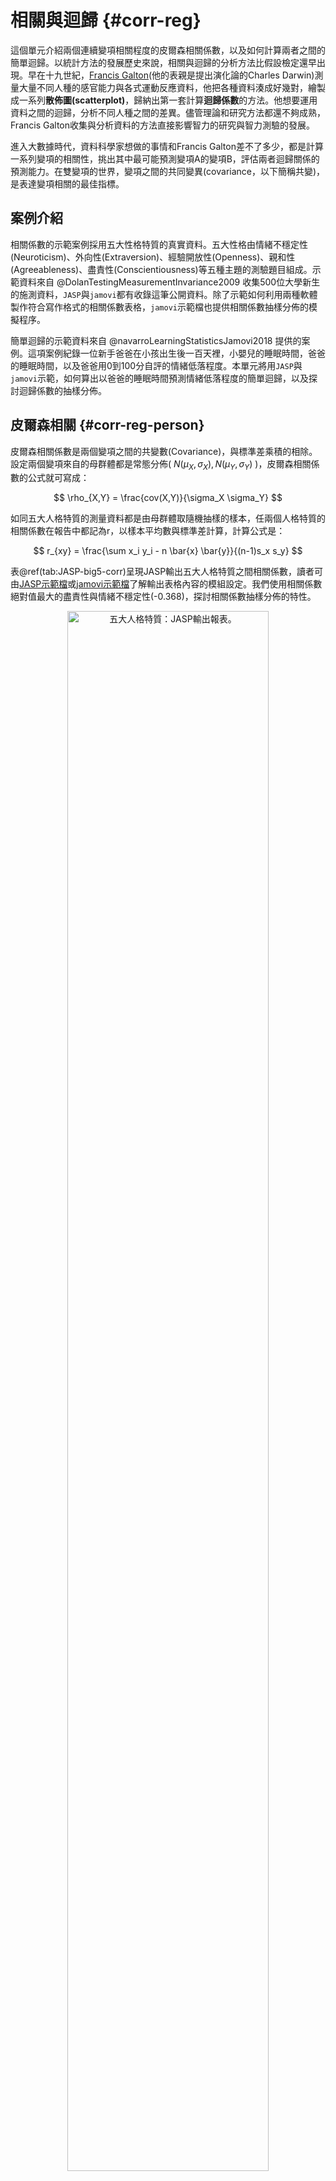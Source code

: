 # 相關與迴歸 {#corr-reg}



這個單元介紹兩個連續變項相關程度的皮爾森相關係數，以及如何計算兩者之間的簡單迴歸。以統計方法的發展歷史來說，相關與迴歸的分析方法比假設檢定還早出現。早在十九世紀，[Francis Galton](https://en.wikipedia.org/wiki/Francis_Galton)(他的表親是提出演化論的Charles Darwin)測量大量不同人種的感官能力與各式運動反應資料，他把各種資料湊成好幾對，繪製成一系列**散佈圖(scatterplot)**，歸納出第一套計算**迴歸係數**的方法。他想要運用資料之間的迴歸，分析不同人種之間的差異。儘管理論和研究方法都還不夠成熟，Francis Galton收集與分析資料的方法直接影響智力的研究與智力測驗的發展。

進入大數據時代，資料科學家想做的事情和Francis Galton差不了多少，都是計算一系列變項的相關性，挑出其中最可能預測變項A的變項B，評估兩者迴歸關係的預測能力。在雙變項的世界，變項之間的共同變異(covariance，以下簡稱共變)，是表達變項相關的最佳指標。

## 案例介紹

相關係數的示範案例採用五大性格特質的真實資料。五大性格由情緒不穩定性(Neuroticism)、外向性(Extraversion)、經驗開放性(Openness)、親和性(Agreeableness)、盡責性(Conscientiousness)等五種主題的測驗題目組成。示範資料來自 @DolanTestingMeasurementInvariance2009 收集500位大學新生的施測資料，`JASP`與`jamovi`都有收錄這筆公開資料。除了示範如何利用兩種軟體製作符合寫作格式的相關係數表格，`jamovi`示範檔也提供相關係數抽樣分佈的模擬程序。

簡單迴歸的示範資料來自 @navarroLearningStatisticsJamovi2018 提供的案例。這項案例紀錄一位新手爸爸在小孩出生後一百天裡，小嬰兒的睡眠時間，爸爸的睡眠時間，以及爸爸用0到100分自評的情緒低落程度。本單元將用`JASP`與`jamovi`示範，如何算出以爸爸的睡眠時間預測情緒低落程度的簡單迴歸，以及探討迴歸係數的抽樣分佈。


## 皮爾森相關 {#corr-reg-person}

皮爾森相關係數是兩個變項之間的共變數(Covariance)，與標準差乘積的相除。設定兩個變項來自的母群體都是常態分佈( $N(\mu_X, \sigma_X), N(\mu_Y, \sigma_Y)$ )，皮爾森相關係數的公式就可寫成：

$$ \rho_{X,Y} = \frac{cov(X,Y)}{\sigma_X \sigma_Y} $$

如同五大人格特質的測量資料都是由母群體取隨機抽樣的樣本，任兩個人格特質的相關係數在報告中都記為r，以樣本平均數與標準差計算，計算公式是：

$$ r_{xy} = \frac{\sum x_i y_i - n \bar{x} \bar{y}}{(n-1)s_x s_y} $$

表\@ref(tab:JASP-big5-corr)呈現JASP輸出五大人格特質之間相關係數，讀者可由[JASP示範檔]()或[jamovi示範檔]()了解輸出表格內容的模組設定。我們使用相關係數絕對值最大的盡責性與情緒不穩定性(-0.368)，探討相關係數抽樣分佈的特性。

<div class="figure" style="text-align: center">
<img src="images/unit08_big5_correlations.PNG" alt="五大人格特質：JASP輸出報表。" width="80%" />
<p class="caption">(\#fig:JASP-big5-corr)五大人格特質：JASP輸出報表。</p>
</div>

### 相關係數的抽樣分佈 {#corr-reg-r-sampling}

`JASP`與`jamovi`提供的相關係數範例資料，都有上百筆的觀察值。原因是樣本數不足一百的隨機樣本所累積的抽樣分佈，不會是像常態分佈一樣的對稱分佈，如此一來就會造成型一錯誤率與考驗力的估計偏差。這樣的狀況需要使用**費雪轉換**，才能將抽樣分佈轉換為常態分佈。下面的費雪轉換公式，可轉換所有來自同一母群體的所有樣本相關係數。轉換後的樣本相關係數平均數會略高於原始平均數，**標準誤**必接近$\frac{1}{\sqrt{n-3}}$。

$$F(r) = \frac{1}{2} ln \frac{1+r}{1-r}$$

<img src="08-corrreg_files/figure-html/big5-smalln-1.png" width="672" />


以 @DolanTestingMeasurementInvariance2009 的五大人格特質資料 為例，如果盡責性與情緒不穩定性相關係數的母群體是$\rho = -0.368$，只收集12位學生的資料，模擬10000筆樣本相關係數形成的抽樣分佈如同圖\@ref(fig:big5-smalln)呈現負偏態的黑色曲線，與分佈中心是-0.368的常態分佈(綠色曲線)有明顯的差異。10000樣本相關係數經過費雪轉換，形成的抽樣分佈(藍色曲線)與平均數是-0.4及標準誤是0.33的常態分佈(紅色曲線)完全契合，此標準誤相當接近以公式$\frac{1}{\sqrt{n-3}}$計算的0.33。


<img src="08-corrreg_files/figure-html/big5-largen-1.png" width="672" />

將樣本數增加至如範例資料一樣的500人，樣本相關係數的抽樣分佈就會契合對稱的機率分佈，如圖\@ref(fig:big5-largen)代表抽樣分佈的黑色曲線，完全符合抽樣分佈平均數-0.37與標準誤0.04的常態分佈(綠色曲線)。費雪轉轉換後的抽樣分佈(藍色曲線)雖然也符合常態分佈(紅色曲線)，但是估計的期望值-0.39明顯不同於母群體。由此例可知，運用相關係數分析資料的研究，收集的樣本數要達到上百筆。


<img src="08-corrreg_files/figure-html/big5-hypo-1.png" width="672" />

在相關係數的假設檢定，這道抽樣分佈就是對立假設，相對於平均數 為0的虛無假設。如果這筆樣本不是來自相關係數為0的母群體，只有相當低的機率出自相關係數為0的抽樣分佈。圖\ref(fig:big5-hypo)呈現對立假設與虛無假設的視覺化。

### 相關係數的強度 {#corr-reg-strength}

圖\ref(fig:big5-hypo)也體現相關係數是一種效果量，所以一次研究得到的相關係數要多高才算理想，必須考慮收集的樣本數。有些統計教材表列所謂的強中弱相關係數，這樣的區分並未考慮樣本數。在此以檢定水準為.05的雙側t檢定為例，圖\ref(fig:corr-crit)列出自由度1到100，與可否定虛無假設的最小相關係數。讀者可運用[jaomvi示範檔案]()，自行修改樣本數與檢定水準的p值，察看符合需要的理想樣本數與相關係數。

<img src="08-corrreg_files/figure-html/corr-crit-1.png" width="672" />


## 簡單迴歸 {#corr-reg-simple}

迴歸的重要功能是使用自變項(X)的數值，估計依變項(Y)會出現的數值。任何有自變項與依變項能形成無限多種線性迴歸關係，統計實務是取得通過自變項與依變項之平均數，且自變項估計的依變項數值($\hat{Y}$)與實際依變項數值(Y)之差異最小的迴歸關係。兩者之間的差異是以差異平方和總計，所以使用這種方式求得的迴歸關係又稱為**最小平方迴歸**。

### 範例分析示範

我們使用新手爸爸照顧小嬰兒100天紀錄，示範以爸爸的睡眠時間估計情緒低落程度的簡單迴歸，如何使用`JASP`([示範檔案]())與`jamovi`([示範檔案]())計算以及擷取報告資訊。`JASP`使用`Regression`模組的`Linear Regression`功能，在設定選單的**Dependent Variable**匯入**dan.grump**；**Covariates**匯入**dan.sleep**。即可輸出圖\@ref(fig:JASP-reg)的報表：從上面開始第一個表格*Model Summary*是預設輸出的報告，其中的R是自變項與依變項相關係數之絕對值，$R^2$是依變項的變異可被自變項估計的比例，但是這個數值在簡單迴歸並無明顯功能。第二個報表*ANOVA*需要於設定選單裡的`Statistics`勾選**Model fit**，這份報表報告的內容於稍後單元\@ref(corr-reg-least)介紹。第三個報表*Coefficients*需要於設定選單裡的`Statistics`勾選**Estimates**，這個報表指出這道直線迴歸的截距是125.96，迴歸係數是-8.937，這兩個數值都是隨機變數，所以報表有兩項數值是否為0的統計檢定結果；*Coefficients*的另一個重點是*Standardized*這欄的數值只有自變項，這個數值是兩個變項的標準化迴歸係數，也就是相關係數，是以兩個變項的標準化分數($z_y, z_x$)計算得出，所以迴歸線必定通過散佈圖座標軸原點，截距必為0。最後一個報表*Descriptivies*需要於設定選單裡的`Statistics`勾選**Descriptives**，呈現兩個變項的資料個數、平均值、樣本標準差、與樣本標準誤。情緒低落程度的估計標準誤除以爸爸睡眠時間的估計標準誤，再乘以兩個變項的相關係數，就是迴歸係數-8.9。所以簡單迴歸的迴歸係數與相關係數關係，可用以下公式表現：

$$r_{xy} = \frac{se_y}{se_x} \cdot b$$

<div class="figure" style="text-align: center">
<img src="images/unit08_JASP_reg.PNG" alt="新手爸爸育兒紀錄簡單迴歸分析：JASP輸出報表。" width="80%" />
<p class="caption">(\#fig:JASP-reg)新手爸爸育兒紀錄簡單迴歸分析：JASP輸出報表。</p>
</div>

### 迴歸係數的抽樣分佈 {#corr-reg-coff-sampling}

<img src="08-corrreg_files/figure-html/reg-sample-1.png" width="672" />

我們已知迴歸係數也是一種隨機變數，所以我們可以稍微改裝相關係數抽樣分佈的模擬程序，探索迴歸係數的抽樣分佈。在[jamovi示範檔案]()的模擬程序程式碼首四行，除了樣本數與相關係數，還有自變項與依變項的樣本標準誤。這段模擬程序以新手爸爸的分析結果設定這四個數值，得到圖\@ref(fig:reg-sample)符合常態分佈的抽樣分佈。這道抽樣分佈的平均數是-0.9，標準誤是0.43，極為接近圖\@ref(fig:JASP-reg)的*Coefficients*報表報告的標準化迴歸係數，以及自變項的標準誤。讀者可以嘗試改變兩個變項的標準誤，形成的抽樣分佈雖然標準誤會有變化，平均數依然接近標準化迴歸係數。

### 最小平方法 {#corr-reg-least}

現在可以談談最小平方法的真正意義。自變數的數值經由迴歸線得到的依變項估計值，應該與實際的依變項數值相差越小越好。每一筆估計值與實際值的差異平方，在統計學中被稱為殘差(residual)，總和稱為殘差平方和(Sum of Squared Error，簡記SSE)。符合最小平方的線性迴歸，殘差平方和必須小於其他線性迴歸。前面單元說明為何有其他機率分佈比常態分佈，更符合該範例的抽樣分佈，正是借用這種方式判斷模擬結果。

在爸爸育兒紀錄的分析之*ANOVA*報表，可知SSE是1838.714，[jamovi示範檔案]()有計算每一筆估計值與觀察值的差異平方，運用描述統計模組計算所有差異平方加總，確實符合這個數值。所有估計值與依變項平均的差異平方總和，正是迴歸平方和(Sum of Squared Regression)。兩種平方和的加總，剛好就是觀察值與依變項平均的差異平方總和(Sum of Squared Total)。*ANOVA*報表中報告的F檢定是確定迴歸平方和平均值(Mean Squared Regression)，的確大於殘差平方和平均值(Mean Squared Error)。如果迴歸係數的t檢定確定迴歸係數不為零，F檢定的報告應該也會一致。有關F檢定的原理與使用方法，我們將在第\@ref(oneway-anova)單元學習。

### 簡單迴歸的信賴區間

在前面的單元裡，我們都有學到計算信賴區間的方法。簡單迴歸的信賴區間是指根據設定的信賴水準(如95%)，有多少比例的依變項觀察值，是在迴歸線的預測範圍之內。`jamovi`線性迴歸模組提供的繪圖選項，能標示信賴區間範圍，如圖\@ref(fig:jamovi-reg)的示範。信賴區間的寛度是估計標準誤的倍數，從以下估計標準誤公式可知，正是殘差平方和平均值的開根號。

$$S_{y \cdot x} = \sqrt{\frac{(Y-\hat{Y})^2}{n-2}}$$


<div class="figure" style="text-align: center">
<img src="images/unit08_reg_line.png" alt="新手爸爸育兒紀錄簡單迴歸分析：以jamovi繪製迴歸線與95%估計區間。" width="80%" />
<p class="caption">(\#fig:jamovi-reg)新手爸爸育兒紀錄簡單迴歸分析：以jamovi繪製迴歸線與95%估計區間。</p>
</div>

## 總結 {#corr-reg-summary}

- TBA

## 習題 {#corr-reg-practice} 

- TBA
